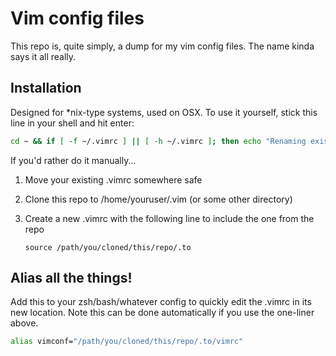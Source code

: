 # Vim config files

This repo is, quite simply, a dump for my vim config files. The name kinda says it all really.

## Installation

Designed for \*nix-type systems, used on OSX. To use it yourself, stick this line in your shell and hit enter:
```sh
cd ~ && if [ -f ~/.vimrc ] || [ -h ~/.vimrc ]; then echo "Renaming existing .vimrc"; mv .vimrc .vimrc.bak; fi && git clone git://github.com/dshoreman/vim-config.git .vim && echo "source ~/.vim/vimrc" > .vimrc && echo -n "Add vimconf alias to your .zshrc? [y/n] " && read reply && if [ $reply = 'y' ]; then echo alias vimconf=\"vim ~/.vim/vimrc\" >> ~/.zshrc; source ~/.zshrc && echo "Zsh config updated"; fi; echo Success!
```

If you'd rather do it manually...

1. Move your existing .vimrc somewhere safe
2. Clone this repo to /home/youruser/.vim (or some other directory)
3. Create a new .vimrc with the following line to include the one from the repo

    `source /path/you/cloned/this/repo/.to`

## Alias all the things!

Add this to your zsh/bash/whatever config to quickly edit the .vimrc in its new location. Note this can be done automatically if you use the one-liner above.
```bash
alias vimconf="/path/you/cloned/this/repo/.to/vimrc"
```
